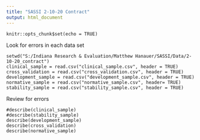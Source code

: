 ```yaml
---
title: "SASSI 2-10-20 Contract"
output: html_document
---
```


```{r setup, include=FALSE}
knitr::opts_chunk$set(echo = TRUE)
```
Look for errors in each data set
```{r}
setwd("S:/Indiana Research & Evaluation/Matthew Hanauer/SASSI/Data/2-10-20_contract")
clinical_sample = read.csv("clinical_sample.csv", header = TRUE)
cross_validation = read.csv("cross_validation.csv", header = TRUE)
development_sample = read.csv("development_sample.csv", header = TRUE)
normative_sample = read.csv("normative_sample.csv", header= TRUE)
stability_sample = read.csv("stability_sample.csv", header = TRUE)
```
Review for errors
```{r}
#describe(clinical_sample)
#describe(stability_sample)
describe(development_sample)
describe(cross_validation)
describe(normative_sample)
```

